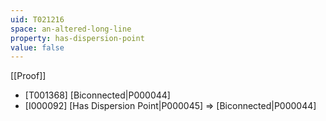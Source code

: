 ```yaml
---
uid: T021216
space: an-altered-long-line
property: has-dispersion-point
value: false
---
```

[[Proof]]

* [T001368] [Biconnected|P000044]
* [I000092] [Has Dispersion Point|P000045] => [Biconnected|P000044]

